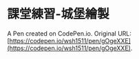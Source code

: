 # 課堂練習-城堡繪製

A Pen created on CodePen.io. Original URL: [https://codepen.io/wsh1511/pen/gOgeXXE](https://codepen.io/wsh1511/pen/gOgeXXE).


